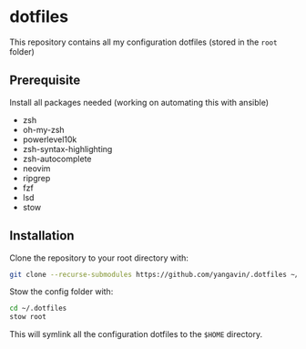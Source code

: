 # dotfiles

This repository contains all my configuration dotfiles (stored in the `root` folder)

## Prerequisite

Install all packages needed (working on automating this with ansible)

- zsh
- oh-my-zsh
- powerlevel10k
- zsh-syntax-highlighting
- zsh-autocomplete
- neovim
- ripgrep
- fzf
- lsd
- stow

## Installation

Clone the repository to your root directory with:

```bash
git clone --recurse-submodules https://github.com/yangavin/.dotfiles ~/.dotfiles
```

Stow the config folder with:

```bash
cd ~/.dotfiles
stow root
```

This will symlink all the configuration dotfiles to the `$HOME` directory.
